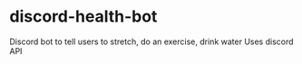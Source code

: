 # discord-health-bot
Discord bot to tell users to stretch, do an exercise, drink water
Uses discord API
